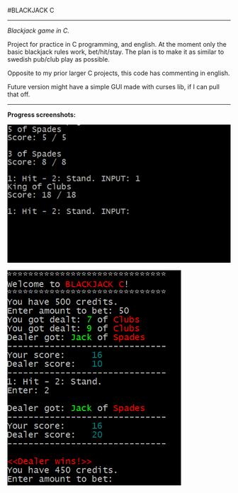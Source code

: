 #BLACKJACK C

---

*Blackjack game in C.* 

Project for practice in C programming, and english.
At the moment only the basic blackjack rules work, bet/hit/stay.
The plan is to make it as similar to swedish pub/club play as possible.

Opposite to my prior larger C projects, this code has commenting in english.

Future version might have a simple GUI made with curses lib, if I can pull that off.

---

**Progress screenshots:**

![Shot 1](https://raw.githubusercontent.com/GoblinDynamiteer/BlackJackC/master/img/img001.png)

![Shot 2](https://raw.githubusercontent.com/GoblinDynamiteer/BlackJackC/master/img/img003.PNG)